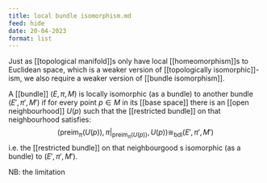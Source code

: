 ```yaml
---
title: local bundle isomorphism.md
feed: hide
date: 20-04-2023
format: list
---
```



Just as [[topological manifold]]s only have local [[homeomorphism]]s to Euclidean space, which is a weaker version of [[topologically isomorphic]]-ism, we also require a weaker version of [[bundle isomorphism]].

A [[bundle]] $(E, \pi, M)$ is locally isomorphic (as a bundle) to another bundle $(E', \pi', M')$ if for every point $p\in M$ in its [[base space]] there is an [[open neighbourhood]] $U(p)$ such that the [[restricted bundle]] on that neighbourhood satisfies: $$(\text{preim}_\pi(U(p)), \pi|_{\text{preim}_\pi(U(p))}, U(p)) \cong_\text{bdl} (E', \pi', M')$$i.e. the [[restricted bundle]] on that neighbourgood s isomorphic (as a bundle) to $(E', \pi', M')$.

NB: the limitation 